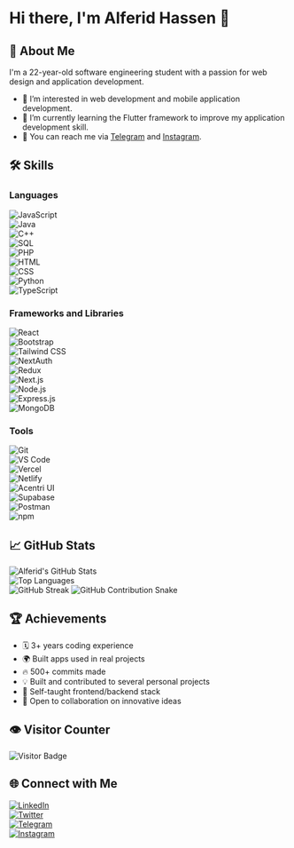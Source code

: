 # Hi there, I'm Alferid Hassen 👋

## 🚀 About Me

I'm a 22-year-old software engineering student with a passion for web design and application development.

- 👀 I’m interested in web development and mobile application development.
- 🌱 I’m currently learning the Flutter framework to improve my application development skill.
- 📩 You can reach me via [Telegram](https://t.me/ferid69) and [Instagram](https://www.instagram.com/feridh69/).

## 🛠️ Skills

### Languages

![JavaScript](https://img.shields.io/badge/-JavaScript-F7DF1E?style=flat&logo=javascript&logoColor=black)  
![Java](https://img.shields.io/badge/-Java-007396?style=flat&logo=java&logoColor=white)  
![C++](https://img.shields.io/badge/-C++-00599C?style=flat&logo=c%2B%2B&logoColor=white)  
![SQL](https://img.shields.io/badge/-SQL-4479A1?style=flat&logo=postgresql&logoColor=white)  
![PHP](https://img.shields.io/badge/-PHP-777BB4?style=flat&logo=php&logoColor=white)  
![HTML](https://img.shields.io/badge/-HTML5-E34F26?style=flat&logo=html5&logoColor=white)  
![CSS](https://img.shields.io/badge/-CSS3-1572B6?style=flat&logo=css3&logoColor=white)  
![Python](https://img.shields.io/badge/-Python-3776AB?style=flat&logo=python&logoColor=white)  
![TypeScript](https://img.shields.io/badge/-TypeScript-007ACC?style=flat&logo=typescript&logoColor=white)  

### Frameworks and Libraries

![React](https://img.shields.io/badge/-React-61DAFB?style=flat&logo=react&logoColor=black)  
![Bootstrap](https://img.shields.io/badge/-Bootstrap-563D7C?style=flat&logo=bootstrap&logoColor=white)  
![Tailwind CSS](https://img.shields.io/badge/-Tailwind%20CSS-38B2AC?style=flat&logo=tailwindcss&logoColor=white)  
![NextAuth](https://img.shields.io/badge/-NextAuth.js-000000?style=flat&logo=next.js&logoColor=white)  
![Redux](https://img.shields.io/badge/-Redux-764ABC?style=flat&logo=redux&logoColor=white)  
![Next.js](https://img.shields.io/badge/-Next.js-000000?style=flat&logo=next.js&logoColor=white)  
![Node.js](https://img.shields.io/badge/-Node.js-339933?style=flat&logo=node.js&logoColor=white)  
![Express.js](https://img.shields.io/badge/-Express.js-000000?style=flat&logo=express&logoColor=white)  
![MongoDB](https://img.shields.io/badge/-MongoDB-47A248?style=flat&logo=mongodb&logoColor=white)

### Tools

![Git](https://img.shields.io/badge/-Git-F05032?style=flat&logo=git&logoColor=white)  
![VS Code](https://img.shields.io/badge/-VS%20Code-007ACC?style=flat&logo=visual-studio-code&logoColor=white)  
![Vercel](https://img.shields.io/badge/-Vercel-000000?style=flat&logo=vercel&logoColor=white)  
![Netlify](https://img.shields.io/badge/-Netlify-00C7B7?style=flat&logo=netlify&logoColor=white)  
![Acentri UI](https://img.shields.io/badge/-Acentri%20UI-38B2AC?style=flat&logo=tailwindcss&logoColor=white)  
![Supabase](https://img.shields.io/badge/-Supabase-3ECF8E?style=flat&logo=supabase&logoColor=white)  
![Postman](https://img.shields.io/badge/-Postman-FF6C37?style=flat&logo=postman&logoColor=white)  
![npm](https://img.shields.io/badge/-npm-CB3837?style=flat&logo=npm&logoColor=white)

## 📈 GitHub Stats

![Alferid's GitHub Stats](https://github-readme-stats.vercel.app/api?username=Alferid69&show_icons=true&theme=radical&hide_border=true)  
![Top Languages](https://github-readme-stats.vercel.app/api/top-langs/?username=Alferid69&layout=compact&theme=radical&hide_border=true)  
![GitHub Streak](https://streak-stats.demolab.com/?user=Alferid69&theme=radical&hide_border=true)
![GitHub Contribution Snake](https://raw.githubusercontent.com/Alferid69/snk/output/github-contribution-grid-snake.svg)

## 🏆 Achievements

- 🗓️ 3+ years coding experience
- 🌍 Built apps used in real projects
- 🔥 500+ commits made
- 💡 Built and contributed to several personal projects
- 🧠 Self-taught frontend/backend stack
- 🧪 Open to collaboration on innovative ideas

## 👁️ Visitor Counter

![Visitor Badge](https://komarev.com/ghpvc/?username=ferid69&style=flat-square&color=blue)

## 🌐 Connect with Me

[![LinkedIn](https://img.shields.io/badge/-LinkedIn-0077B5?style=flat&logo=linkedin&logoColor=white)](https://www.linkedin.com/in/alferid-hassen-b44623317/)  
[![Twitter](https://img.shields.io/badge/-Twitter-1DA1F2?style=flat&logo=twitter&logoColor=white)](https://x.com/ItsNotorious69)  
[![Telegram](https://img.shields.io/badge/-Telegram-2CA5E0?style=flat&logo=telegram&logoColor=white)](https://t.me/ferid69)  
[![Instagram](https://img.shields.io/badge/-Instagram-E4405F?style=flat&logo=instagram&logoColor=white)](https://www.instagram.com/feridh69/)
